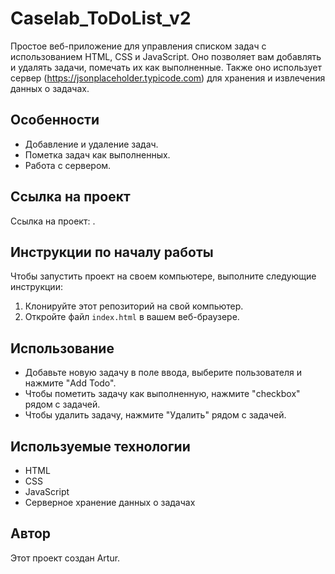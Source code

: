 # Caselab_ToDoList_v2

Простое веб-приложение для управления списком задач с использованием HTML, CSS и JavaScript. Оно позволяет вам добавлять и удалять задачи, помечать их как выполненные. Также оно использует сервер (https://jsonplaceholder.typicode.com) для хранения и извлечения данных о задачах.

## Особенности

- Добавление и удаление задач.
- Пометка задач как выполненных.
- Работа с сервером.

## Ссылка на проект

Ссылка на проект: .

## Инструкции по началу работы

Чтобы запустить проект на своем компьютере, выполните следующие инструкции:

1. Клонируйте этот репозиторий на свой компьютер.
2. Откройте файл `index.html` в вашем веб-браузере.

## Использование

- Добавьте новую задачу в поле ввода, выберите пользователя и нажмите "Add Todo".
- Чтобы пометить задачу как выполненную, нажмите "checkbox" рядом с задачей.
- Чтобы удалить задачу, нажмите "Удалить" рядом с задачей.

## Используемые технологии

- HTML
- CSS
- JavaScript
- Серверное хранение данных о задачах

## Автор

Этот проект создан Artur.


